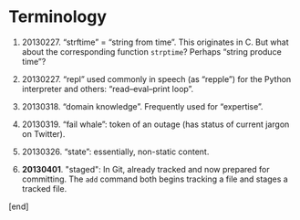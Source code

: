 Terminology
===========

1.  ​20130227. “strftime” = “string from time”. This originates in C.
    But what about the corresponding function `strptime`? Perhaps
    “string produce time”?

2.  ​20130227. “repl” used commonly in speech (as “repple”) for the
    Python interpreter and others: “read–eval–print loop”.

3.  ​20130318. “domain knowledge”. Frequently used for “expertise”.

4.  ​20130319. “fail whale”: token of an outage (has status of current
    jargon on Twitter).

5.  ​20130326. “state”: essentially, non-static content.
1. **20130401**. "staged": In Git, already tracked and now prepared for committing. The `add` command both begins tracking a file and stages a tracked file.

[end]
